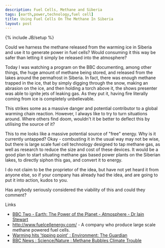 ```yaml
---
description: Fuel Cells, Methane and Siberia
tags: [earth,power,technology,fuel cell]
title: Using Fuel Cells On The Methane In Siberia
layout: post
---
```

{% include JB/setup %}

Could we harness the methane released from the warming ice in Siberia and use it to generate power in fuel cells? Would consuming it this way be safer than letting it simply be released into the atmosphere?

Today I was watching a program on the BBC documenting, among other things, the huge amount of methane being stored, and released from the lakes around the permafrost in Siberia. In fact, there was enough methane trapped in the ice, that by simply digging through the snow, making an abrasion on the ice, and then holding a torch above it, the shows presenter was able to ignite jets of leaking gas. As they put it, having fire literally coming from ice is completely unbelievable.

This strikes some as a massive danger and potential contributor to a global warming chain reaction. However, I always like to try to turn situations around. Where others find doom, wouldn't it be better to deflect this by utilising the source of it?

This to me looks like a massive potential source of "free" energy. Why is it currently untapped?
Okay - combusting it in the usual way may not be wise, but there is large scale fuel cell technology designed to tap methane gas, as well as research to reduce the size and cost of these devices. It would be a good plan to start situating methane gas based power plants on the Siberian lakes, to directly siphon this gas, and convert it to energy.

I do not claim to be the proprietor of the idea, but have not yet heard it from anyone else, so if your company has already had the idea, and are going to put it into action, kudos to you.

Has anybody seriously considered the viability of this and could they comment?

Links

* <a href="http://www.bbc.co.uk/sn/tvradio/programmes/earthpoweroftheplanet/page1.shtml#atmosphere">BBC Two - Earth: The Power of the Planet - Atmosphere - Dr Iain Stewart</a>
* <a href="http://www.fuelcellenergy.com/">http://www.fuelcellenergy.com/</a> - A company who produce large scale methane powered fuel cells.
* <a href="http://www.theguardian.com/environment/2005/aug/11/science.climatechange1">Warming hits 'tipping point' : Environment: The Guardian</a>	
* <a href="http://news.bbc.co.uk/1/hi/sci/tech/5321046.stm">BBC News : Science/Nature : Methane Bubbles Climate Trouble</a>

